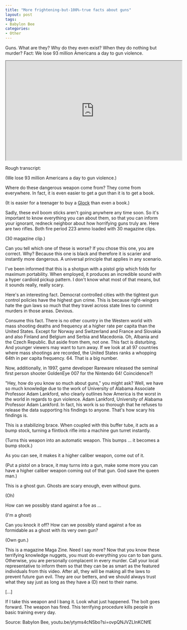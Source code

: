 ```yaml
---
title: "More frightening-but-100%-true facts about guns"
layout: post
tags:
- Babylon Bee
categories:
- Other
---
```


Guns. What are they? Why do they even exist? When they do nothing but murder? Fact: We lose 93 million Americans a day to gun violence.

<iframe width="560" height="315" src="https://www.youtube.com/embed/ytyms4cNSbo" title="More Frightening But 100% True Facts About Guns"></iframe>

Rough transcript:

(We lose 93 million Americans a day to gun violence.)

Where do these dangerous weapon come from? They come from everywhere. In fact, it is even easier to get a gun than it is to get a book.

(It is easier for a teenager to buy a [Glock](https://us.glock.com/) than even a book.)

Sadly, these evil boom sticks aren't going anywhere any time soon. So it's important to know everything you can about them, so that you can inform your ignorant, redneck neighbor about how horrifying guns truly are. Here are two rifles. Both fire period 223 ammo loaded with 30 magazine clips.

(30 magazine clip.)

Can you tell which one of these is worse? If you chose this one, you are correct. Why? Because this one is black and therefore it is scarier and instantly more dangerous. A universal principle that applies in any scenario.

I've been informed that this is a shotgun with a pistol grip which folds for maximum portability. When employed, it produces an incredible sound with a hyper cardioid pickup pattern. I don't know what most of that means, but it sounds really, really scary.

Here's an interesting fact. Democrat controlled cities with the tightest gun control policies have the highest gun crime. This is because right-wingers hate the gun laws so much that they travel across state lines to commit murders in those areas. Devious.

Consume this fact. There is no other country in the Western world with mass shooting deaths and frequency at a higher rate per capita than the United States. Except for Norway and Switzerland and France and Slovakia and also Finland and Belgium and Serbia and Macedonia. Oh, Albania and the Czech Republic. But aside from them, not one. This fact is disturbing. And younger viewers may want to turn away. If we look at all 97 countries where mass shootings are recorded, the United States ranks a whopping 64th in per capita frequency. 64. That is a big number.

Now, additionally, in 1997, game developer Rareware released the seminal first person shooter GoldenEye 007 for the Nintendo 64! Coincidence?!

"Hey, how do you know so much about guns," you might ask? Well, we have so much knowledge due to the work of University of Alabama Associate Professor Adam Lankford, who clearly outlines how America is the worst in the world in regards to gun violence. Adam Lankford, University of Alabama Professor Adam Lankford. In fact, his work is so thorough that he refuses to release the data supporting his findings to anyone. That's how scary his findings is.

This is a stabilizing brace. When coupled with this buffer tube, it acts as a bump stock, turning a flintlock rifle into a machine gun turret instantly.

(Turns this weapon into an automatic weapon. This bumps ... it becomes a bump stock.)

As you can see, it makes it a higher caliber weapon, come out of it.

(Put a pistol on a brace, it may turns into a gun, make some more you can have a higher caliber weapon coming out of that gun. God save the queen man.)

This is a ghost gun. Ghosts are scary enough, even without guns.

(Oh)

How can we possibly stand against a foe as ...

(I'm a ghost)

Can you knock it off? How can we possibly stand against a foe as formidable as a ghost with its very own gun?

(Own gun.)

This is a magazine Maga Zine. Need I say more? Now that you know these terrifying knowledge nuggets, you must do everything you can to ban guns. Otherwise, you are personally complacent in every murder. Call your local representative to inform them so that they can be as smart as the featured individuals from this video. After all, they will be making all the laws to prevent future gun evil. They are our betters, and we should always trust what they say just as long as they have a (D) next to their name.

\[...\]

If I take this weapon and I bang it. Look what just happened. The bolt goes forward. The weapon has fired. This terrifying procedure kills people in basic training every day.

Source: Babylon Bee, youtu.be/ytyms4cNSbo?si=ovpQNJVZLInKCNfE
